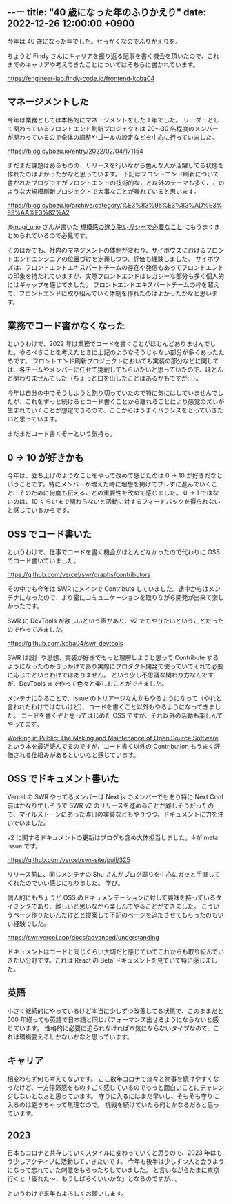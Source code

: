 --ー
title: "40 歳になった年のふりかえり"
date: 2022-12-26 12:00:00 +0900
---

今年は 40 歳になった年でした。せっかくなのでふりかえりを。

ちょうど Findy さんにキャリアを振り返る記事を書く機会を頂いたので、これまでのキャリアや考えてきたことについてはそちらに書かれています。

https://engineer-lab.findy-code.io/frontend-koba04

## マネージメントした

今年は業務としては本格的にマネージメントをした 1 年でした。
リーダーとして関わっているフロントエンド刷新プロジェクトは 20〜30 名程度のメンバーが関わっているので全体の調整やゴールの設定などを中心に行っていました。

https://blog.cybozu.io/entry/2022/02/04/171154

まだまだ課題はあるものの、リリースを行いながら色んな人が活躍してる状態を作れたのはよかったかなと思っています。
下記はフロントエンド刷新について書かれたブログですがフロントエンドの技術的なこと以外のテーマも多く、このような大規模刷新プロジェクトで大事なことが表れていると思います。

https://blog.cybozu.io/archive/category/%E3%83%95%E3%83%AD%E3%83%AA%E3%82%A2

[@mugi_uno](https://twitter.com/mugi_uno) さんが書いた [規模感の違う脱レガシーで必要なこと](https://mugi1.hateblo.jp/entry/2022/12/15/000000) にもうまくまとめられているので必見です。

そのほかでも、社内のマネジメントの体制が変わり、サイボウズにおけるフロントエンドエンジニアの位置づけを定義しつつ、評価も経験しました。
サイボウズは、フロントエンドエキスパートチームの存在や発信もあってフロントエンドの印象を持たれていますが、実際フロントエンドはレガシーな部分も多く個人的にはギャップを感じてました。
フロントエンドエキスパートチームの枠を超えて、フロントエンドに取り組んでいく体制を作れたのはよかったかなと思います。

## 業務でコード書かなくなった

というわけで、2022 年は業務でコードを書くことがほとんどありませんでした。やるべきことを考えたときに上記のようなそうじゃない部分が多くあったためです。
フロントエンド刷新プロジェクトにおいても実装の部分などに関しては、各チームやメンバーに任せて挑戦してもらいたいと思っていたので、ほとんど関わりませんでした（ちょっと口を出したことはあるかもですが...）。

今年は自分の中でそうしようと割り切っていたので特に気にはしていませんでしたが、これをずっと続けるとコード書くことから離れることにより感覚のズレが生まれていくことが想定できるので、ここからはうまくバランスをとっていきたいと思っています。

まだまだコード書くぞーという気持ち。

## 0 → 10 が好きかも

今年は、立ち上げのようなことをやって改めて感じたのは 0 → 10 が好きだなということです。特にメンバーが増えた時に理想を掲げてブレずに進んでいくこと、そのために何度も伝えることの重要性を改めて感じました。
0 → 1 ではないのは、10 くらいまで関わらないと活動に対するフィードバックを得られないと感じているからです。

## OSS でコード書いた

というわけで、仕事でコードを書く機会がほとんどなかったので代わりに OSS でコード書いていました。

https://github.com/vercel/swr/graphs/contributors

その中でも今年は SWR にメインで Contribute していました。途中からはメンテナになったので、より密にコミュニケーションを取りながら開発が出来て楽しかったです。

SWR に DevTools が欲しいという声があり、v2 でもやりたいということだったので作ってみました。

https://github.com/koba04/swr-devtools

SWR は設計や思想、実装が好きでもっと理解しようと思って Contribute するようになったのがきっかけであり実際にプロダクト開発で使っていてそれで必要に応じてというわけではありません。
という少し不思議な関わり方なんですが、DevTools まで作って色々と楽しむことができました。

メンテナになることで、Issue のトリアージなんかもやるようになって（やれと言われたわけではないけど）、コードを書くこと以外もやるようになってきました。
コードを書くぞと思ってはじめた OSS ですが、それ以外の活動も楽しんでやってます。

[Working in Public: The Making and Maintenance of Open Source Software](https://www.amazon.co.jp/dp/B08BDGXVK9) という本を最近読んでるのですが、コード書く以外の Contribution もうまく評価される仕組みがあるといいなと感じています。

## OSS でドキュメント書いた

Vercel の SWR やってるメンバーは Next.js のメンバーでもあり特に Next Conf 前はかなり忙しそうで SWR v2 のリリースを進めることが難しそうだったので、マイルストーンにあった昨日の実装などもやりつつ、ドキュメントに力を注いでいました。

v2 に関するドキュメントの更新はブログも含め大体担当しました。↓が meta issue です。

https://github.com/vercel/swr-site/pull/325

リリース前に、同じメンテナの Shu さんがブログ周りを中心にガッと手直してくれたのでいい感じになりました。
学び。

個人的にもちょうど OSS のドキュメンテーションに対して興味を持っているタイミングであり、難しいと思いながら楽しんでやることができました。
こういうページ作りたいんだけどと提案して下記のページを追加させてもらったのもいい経験でした。

https://swr.vercel.app/docs/advanced/understanding

ドキュメントはコードと同じくらい大切だと感じていてこれからも取り組んでいきたい分野です。これは React の Beta ドキュメントを見ていて特に感じました。

## 英語

小さく継続的にやっているけど本当に少しずつ改善してる状態で、このままだと 500 年経っても英語で日本語と同じパフォーマンス出せるようにならないと感じています。
性格的に必要に迫られなければ本気にならないタイプなので、これは環境変えるしかないかなと思っています。

## キャリア

相変わらず何も考えてないです。
ここ数年コロナで淡々と物事を続けやすくなったけど、一方停滞感をものすごく感じているのでもっと面白いことにチャレンジしないとなぁと思っています。
守りに入るにはまだ早いし、そもそも守りに入るのは飽きちゃって無理なので。
挑戦を続けていたら何とかなるだろと思っています。

## 2023

日本もコロナと共存していくスタイルに変わっていくと思うので、2023 年はもう少しアクティブに活動していきたいです。
今年も後半は少しずつ人と会うようになって忘れていた刺激をもらったりしていました。
と言いながらたまに東京行くと「疲れた〜、もうしばらくいいかな」となるのですが...。

というわけで来年もよろしくお願いします。
